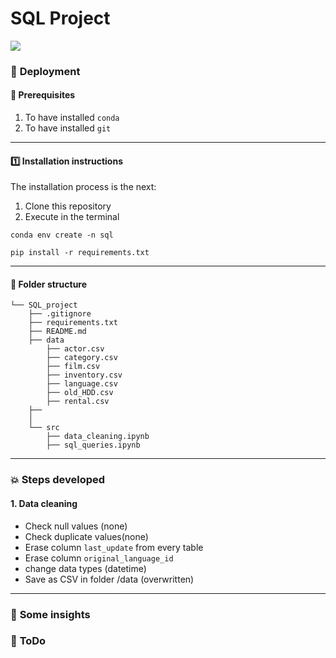 # SQL Project
![](https://giphy.com/gifs/Giflytics-jazminantoinette-roll-safe-giflytics-GbH8vRmrNHdVZhouBt")



### :nut_and_bolt: **Deployment**
#### :key: Prerequisites
1. To have installed `conda`
2. To have installed `git`

---
#### :one: Installation instructions
The installation process is the next:
  1. Clone this repository
  2. Execute in the terminal
   
   `conda env create -n sql` 

   `pip install -r requirements.txt`


---
#### :file_folder: **Folder structure**
```
└── SQL_project
    ├── .gitignore
    ├── requirements.txt
    ├── README.md
    ├── data
        ├── actor.csv
        ├── category.csv
        ├── film.csv
        ├── inventory.csv
        ├── language.csv
        ├── old_HDD.csv
        ├── rental.csv
    ├── 
    │   
    └── src
        ├── data_cleaning.ipynb
        ├── sql_queries.ipynb

```


------

### :boom: **Steps developed**

#### **1. Data cleaning**
- Check null values (none)
- Check duplicate values(none)
- Erase column `last_update` from every table
- Erase column  `original_language_id`
- change data types (datetime)
- Save as CSV in folder /data (overwritten)

   

----
### :pushpin: **Some insights**



####


### :shit: **ToDo**

